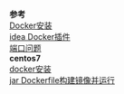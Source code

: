 **参考**  
[Docker安装](https://www.cnblogs.com/be-an-artist/p/7741118.html)  
[idea Docker插件](https://www.jianshu.com/p/d931e7f47966)  
[端口问题](https://www.cnblogs.com/hsz-csy/p/9183946.html)  
**centos7**  
[docker安装](http://www.cnblogs.com/ityouknow/p/8599093.html)    
[jar Dockerfile构建镜像并运行](https://blog.csdn.net/dhaiuda/article/details/82228186)    